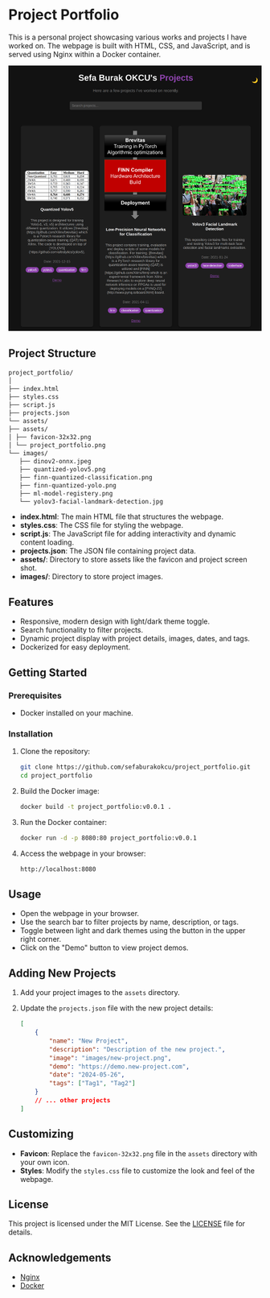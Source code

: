 
# Project Portfolio

This is a personal project showcasing various works and projects I have worked on. The webpage is built with HTML, CSS, and JavaScript, and is served using Nginx within a Docker container.

![Project Home Page](assets/project_portfolio.png)  

## Project Structure

```
project_portfolio/
│
├── index.html
├── styles.css
├── script.js
├── projects.json
└── assets/
├── assets/
│ ├── favicon-32x32.png
│ └── project_portfolio.png
└── images/
   ├── dinov2-onnx.jpeg
   ├── quantized-yolov5.png
   ├── finn-quantized-classification.png
   ├── finn-quantized-yolo.png
   ├── ml-model-registery.png
   └── yolov3-facial-landmark-detection.jpg
```

- **index.html**: The main HTML file that structures the webpage.
- **styles.css**: The CSS file for styling the webpage.
- **script.js**: The JavaScript file for adding interactivity and dynamic content loading.
- **projects.json**: The JSON file containing project data.
- **assets/**: Directory to store assets like the favicon and project screen shot.
- **images/**: Directory to store project images.

## Features

- Responsive, modern design with light/dark theme toggle.
- Search functionality to filter projects.
- Dynamic project display with project details, images, dates, and tags.
- Dockerized for easy deployment.

## Getting Started

### Prerequisites

- Docker installed on your machine.

### Installation

1. Clone the repository:

   ```sh
   git clone https://github.com/sefaburakokcu/project_portfolio.git
   cd project_portfolio
   ```

2. Build the Docker image:

   ```sh
   docker build -t project_portfolio:v0.0.1 .
   ```

3. Run the Docker container:

   ```sh
   docker run -d -p 8080:80 project_portfolio:v0.0.1
   ```

4. Access the webpage in your browser:

   ```sh
   http://localhost:8080
   ```

## Usage

- Open the webpage in your browser.
- Use the search bar to filter projects by name, description, or tags.
- Toggle between light and dark themes using the button in the upper right corner.
- Click on the "Demo" button to view project demos.

## Adding New Projects

1. Add your project images to the `assets` directory.
2. Update the `projects.json` file with the new project details:

   ```json
   [
       {
           "name": "New Project",
           "description": "Description of the new project.",
           "image": "images/new-project.png",
           "demo": "https://demo.new-project.com",
           "date": "2024-05-26",
           "tags": ["Tag1", "Tag2"]
       }
       // ... other projects
   ]
   ```

## Customizing

- **Favicon**: Replace the `favicon-32x32.png` file in the `assets` directory with your own icon.
- **Styles**: Modify the `styles.css` file to customize the look and feel of the webpage.

## License
This project is licensed under the MIT License. See the [LICENSE](LICENSE) file for details.

## Acknowledgements

- [Nginx](https://www.nginx.com/)
- [Docker](https://www.docker.com/)

